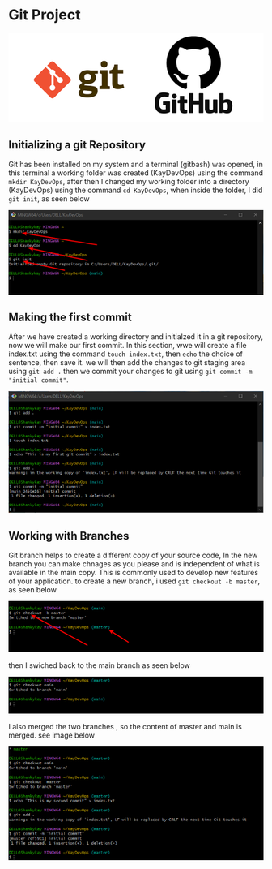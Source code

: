 # Git Project
![git](images/git-github.png)

## Initializing a git Repository

Git has been installed on my system and a terminal (gitbash) was opened, in this terminal a working folder was created (KayDevOps) using the command `mkdir KayDevOps`, after then I changed my working folder into a directory (KayDevOps) using the command `cd KayDevOps`, when inside the folder, I did `git init`, as seen below

![gitinit](<images/git 1.png>)

## Making the first commit

After we have created a working directory and initialzed it in a git repository, now we will make our first commit. In this section, wwe will create a file index.txt using the command `touch index.txt`, then `echo` the choice of sentence, then save it. we will then add the changes to git staging area using `git add .` then we commit your changes to git using `git commit -m "initial commit"`.

![gitcommit](<images/git 2.png>)

## Working with Branches

Git branch helps to create a different copy of your source code, In the new branch you can make chnages as you please and is independent of what is available in the main copy. This is commonly used to develop new features of your application. to create a new branch, i used `git checkout -b master`, as seen below

![git checkout](<images/git 3.png>)

then I swiched back to the main branch as seen below

![Alt text](<images/git 5.png>)

I also merged the two branches , so the content of master and main is merged. see image below

![Alt text](<images/git 6.png>)